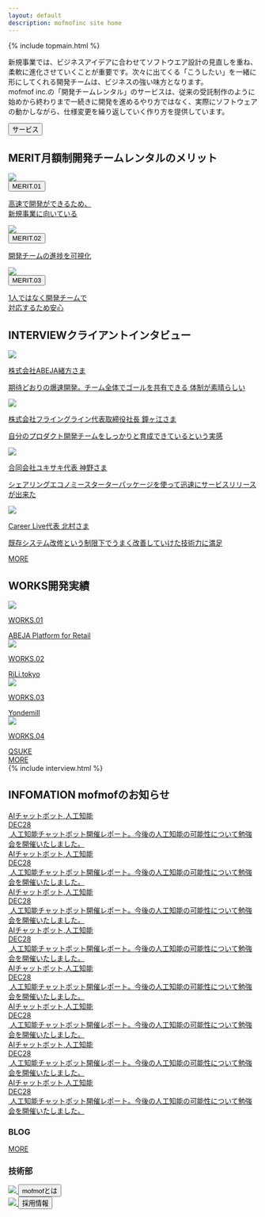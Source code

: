 ```yaml
---
layout: default
description: mofmofinc site home
---
```


{% include topmain.html %}


<div class="container03">
	<div class="text_area">
	<p>新規事業では、ビジネスアイデアに合わせてソフトウエア設計の見直しを重ね、柔軟に進化させていくことが重要です。次々に出てくる「こうしたい」を一緒に形にしてくれる開発チームは、ビジネスの強い味方となります。<br>
	mofmof inc.の「開発チームレンタル」のサービスは、従来の受託制作のように始めから終わりまで一続きに開発を進めるやり方ではなく、実際にソフトウェアの動かしながら、仕様変更を繰り返していく作り方を提供しています。
	</p>
	</div>
</div>
<div class="container">
	<a href="/service">
	<div class="service_link">
	<button class="button middle service_link_button">サービス</button>
	</div>
	</a>
</div>

<section class="sp_bg">
	<div class="container02">
		<h2 class="ttl_center">MERIT<span>月額制開発チームレンタルのメリット</span></h2>
	</div>
	<div class="container">
		<div class="merit_items">
		<a class="merit_link_area" href="/service/#merit01">
			<div class="merit01">
			<img src="images/merit01.png" />
			</div>
			<button class="button middle middle_sp">MERIT.01</button>
			<p>高速で開発ができるため、<br>新規事業に向いている</p>
		</a>
		<a class="merit_link_area" href="/service/#merit02">
			<div class="merit02">
			<img src="images/merit02.png" />
			</div>
			<button class="button middle middle_sp">MERIT.02</button>
			<p>開発チームの進捗を可視化</p>
		</a>
		<a class="merit_link_area" href="/service/#merit03">
			<div class="merit03">
			<img src="images/merit03.png" />
			</div>
			<button class="button middle middle_sp">MERIT.03</button>
			<p>1人ではなく開発チームで<br>対応するため安心</p>
		</a>
		</div>
	</div>
</section><!-- MERIT -->

<section class="section_bg_left">
	<div class="container02">
		<h2 class="ttl_right">INTERVIEW<span>クライアントインタビュー</span></h2>
	</div>
	<div class="container">
		<div class="interview_items">
			<a href="/interview/interview05.html">
			<div class="interview01">
			<span class="interview_img"><img src="images/interview01.png" /></span>
			<div class="interview_text">
			<p class="interview_label"><span>株式会社ABEJA</span>緒方さま</p>
			<p class="interview_comment">期待どおりの爆速開発。チーム全体でゴールを共有できる 体制が素晴らしい</p>
			</div>
			</div>
			</a>
			<a href="#">
			<div class="interview02">
			<span class="interview_img"><img src="images/interview02.png" /></span>
			<div class="interview_text">
			<p class="interview_label"><span>株式会社フライングライン</span>代表取締役社長 鐘ヶ江さま</p>
			<p class="interview_comment">自分のプロダクト開発チームをしっかりと育成できているという実感</p>
			</div>
			</div>
			</a>
			<a href="#">
			<div class="interview03">
			<span class="interview_img"><img src="images/interview03.png" /></span>
			<div class="interview_text">
			<p class="interview_label"><span>合同会社ユキサキ</span>代表 神野さま</p>
			<p class="interview_comment">シェアリングエコノミースターターパッケージを使って迅速にサービスリリースが出来た</p>
			</div>
			</div>
			</a>
			<a href="#">
			<div class="interview04">
			<span class="interview_img"><img src="images/interview04.png" /></span>
			<div class="interview_text">
			<p class="interview_label"><span>Career Live</span>代表 北村さま</p>
			<p class="interview_comment">既存システム改修という制限下でうまく改善していけた技術力に満足</p>
			</div>
			</div>
			</a>
			<div class="more_link more_link_interview">
			<a class="button_more" href="/interview"><span>MORE</span></a>
			</div>
		</div>
	</div>
</section><!-- INTERVIEW -->

<section class="section_bg_right sp_bg">
	<div class="container02">
		<h2 class="ttl_left">WORKS<span>開発実績</span></h2>
		<div class="works_items">
			<a href="/works/#works01">
			<div class="works_item_box">
			<span class="works_img"><img src="images/works01.png" /></span>
			<p>WORKS.01</p>
			<div class="button works_button">ABEJA Platform for Retail</div>
			</div>
			</a>
			<a href="/works/#works02">
			<div class="works_item_box works02">
			<span class="works_img"><img src="images/works02.png" /></span>
			<p>WORKS.02</p>
			<div class="button works_button">RiLi.tokyo</div>
			</div>
			</a>
			<a href="/works/#works03">
			<div class="works_item_box">
			<span class="works_img"><img src="images/works03.png" /></span>
			<p>WORKS.03</p>
			<div class="button works_button">Yondemill</div>
			</div>
			</a>
			<a href="/works/#works04">
			<div class="works_item_box">
			<span class="works_img"><img src="images/works04.png" /></span>
			<p>WORKS.04</p>
			<div class="button works_button">QSUKE</div>
			</div>
			</a>
			<div class="more_link more_link_works">
			<a class="button_more" href="/works"><span>MORE</span></a>
			</div>
		</div>
	</div>
</section><!-- WORKS -->

<section>
{% include interview.html %}
</section>

<section class="section_info">
	<h2 class="ttl_center_s">INFOMATION <span>mofmofのお知らせ</span></h2>
	<div class="section_info_slide">
		<a href="#">
		<div class="info_items">
			<div class="info_items_inner">
			<span class="info_item_tag">AIチャットボット,人工知能</span>
			<div class="info_item_box cf">
			<div class="info_date_box"><span class="info_item_month">DEC</span><span class="info_item_date">28</span></div>
				<img src="images/info_post03.png" alt="">
				<span class="info_item_text">人工知能チャットボット開催レポート。今後の人工知能の可能性について勉強会を開催いたしました。</span>
			</div>
			</div>
		</div>
		</a>
		<a href="#">
		<div class="info_items">
			<div class="info_items_inner">
			<span class="info_item_tag">AIチャットボット,人工知能</span>
			<div class="info_item_box cf">
			<div class="info_date_box"><span class="info_item_month">DEC</span><span class="info_item_date">28</span></div>
				<img src="images/info_post02.png" alt="">
				<span class="info_item_text">人工知能チャットボット開催レポート。今後の人工知能の可能性について勉強会を開催いたしました。</span>
			</div>
			</div>
		</div>
		</a>
		<a href="#">
		<div class="info_items">
			<div class="info_items_inner">
			<span class="info_item_tag">AIチャットボット,人工知能</span>
			<div class="info_item_box cf">
			<div class="info_date_box"><span class="info_item_month">DEC</span><span class="info_item_date">28</span></div>
				<img src="images/info_post03.png" alt="">
				<span class="info_item_text">人工知能チャットボット開催レポート。今後の人工知能の可能性について勉強会を開催いたしました。</span>
			</div>
			</div>
		</div>
		</a>
		<a href="#">
		<div class="info_items">
			<div class="info_items_inner">
			<span class="info_item_tag">AIチャットボット,人工知能</span>
			<div class="info_item_box cf">
			<div class="info_date_box"><span class="info_item_month">DEC</span><span class="info_item_date">28</span></div>
				<img src="images/info_post01.png" alt="">
				<span class="info_item_text">人工知能チャットボット開催レポート。今後の人工知能の可能性について勉強会を開催いたしました。</span>
			</div>
			</div>
		</div>
		</a>
		<a href="#">
		<div class="info_items">
			<div class="info_items_inner">
			<span class="info_item_tag">AIチャットボット,人工知能</span>
			<div class="info_item_box cf">
			<div class="info_date_box"><span class="info_item_month">DEC</span><span class="info_item_date">28</span></div>
				<img src="images/info_post02.png" alt="">
				<span class="info_item_text">人工知能チャットボット開催レポート。今後の人工知能の可能性について勉強会を開催いたしました。</span>
			</div>
			</div>
		</div>
		</a>
		<a href="#">
		<div class="info_items">
			<div class="info_items_inner">
			<span class="info_item_tag">AIチャットボット,人工知能</span>
			<div class="info_item_box cf">
			<div class="info_date_box"><span class="info_item_month">DEC</span><span class="info_item_date">28</span></div>
				<img src="images/info_post03.png" alt="">
				<span class="info_item_text">人工知能チャットボット開催レポート。今後の人工知能の可能性について勉強会を開催いたしました。</span>
			</div>
			</div>
		</div>
		</a>
		<a href="#">
		<div class="info_items">
			<div class="info_items_inner">
			<span class="info_item_tag">AIチャットボット,人工知能</span>
			<div class="info_item_box cf">
			<div class="info_date_box"><span class="info_item_month">DEC</span><span class="info_item_date">28</span></div>
				<img src="images/info_post01.png" alt="">
				<span class="info_item_text">人工知能チャットボット開催レポート。今後の人工知能の可能性について勉強会を開催いたしました。</span>
			</div>
			</div>
		</div>
		</a>
		<a href="#">
		<div class="info_items">
			<div class="info_items_inner">
			<span class="info_item_tag">AIチャットボット,人工知能</span>
			<div class="info_item_box cf">
			<div class="info_date_box"><span class="info_item_month">DEC</span><span class="info_item_date">28</span></div>
				<img src="images/info_post01.png" alt="">
				<span class="info_item_text">人工知能チャットボット開催レポート。今後の人工知能の可能性について勉強会を開催いたしました。</span>
			</div>
			</div>
		</div>
		</a>
	</div>
</section><!-- INFOMATION -->

<section class="section_bg section_blog">
	<div class="container02">
		<div class="blog_items clearfix">
			<div class="blog_post_items">
				<section class="blog_list_items">
					<div class="blog_list_title01 clearfix">
					<h3 class="ttl_blog"><img class="logo_m" src="images/logom.svg" alt=""><img class="logo" src="images/logo.svg" alt="">BLOG</h3>
					<a href="http://everyday.mof-mof.co.jp/"><span>MORE</span><img src="images/arrow.png" alt=""></a>
					</div>
					<ul id="hatena_feed" class="article_list clearfix">
						<!-- mofmof blog -->
					</ul>
				</section>
				<section class="blog_list_items">
					<div class="blog_list_title_wrap">
					<h3 class="blog_list_title02 clearfix"><span>技</span><span>術</span><span>部</span></h3>
					</div>
					<ul id="blog_feed" class="blog_list_tec">
						<!--  -->
					</ul>
				</section>
			</div>
			<div class="page_nav_items clearfix">
				<div class="page_nav_inner">
				<a class="page_nav_left" href="/about">
				<div class="page_nav_item_box">
				<img src="/images/small_about.png" />
				<button class="button page_nav_button">mofmofとは</button>
				</div>
				</a>
				<a class="page_nav_right" href="/recruit">
				<div class="page_nav_item_box">
				<img src="/images/small_recruit.png" />
				<button class="button page_nav_button">採用情報</button>
				</div>
				</a>
				</div>
			</div>
		</div>
	</div>
</section><!-- BLOG -->
